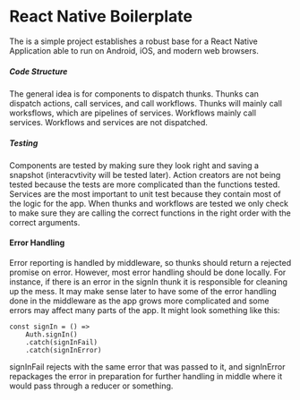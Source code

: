 # React Native Boilerplate
The is a simple project establishes a robust base for a React Native Application able to run on Android, iOS, and modern web browsers.

##### Code Structure
The general idea is for components to dispatch thunks. Thunks can dispatch actions, call services, and call workflows. Thunks will mainly call worksflows, which are pipelines of services. Workflows mainly call services. Workflows and services are not dispatched.

##### Testing
Components are tested by making sure they look right and saving a snapshot (interacvtivity will be tested later). Action creators are not being tested because the tests are more complicated than the functions tested. Services are the most important to unit test because they contain most of the logic for the app. When thunks and workflows are tested we only check to make sure they are calling the correct functions in the right order with the correct arguments.

#### Error Handling
Error reporting is handled by middleware, so thunks should return a rejected promise on error. However, most error handling should be done locally. For instance, if there is an error in the signIn thunk it is responsible for cleaning up the mess. It may make sense later to have some of the error handling done in the middleware as the app grows more complicated and some errors may affect many parts of the app. It might look something like this:

```
const signIn = () => 
    Auth.signIn()
    .catch(signInFail)
    .catch(signInError)
```

signInFail rejects with the same error that was passed to it, and signInError repackages the error in preparation for further handling in middle where it would pass through a reducer or something.
